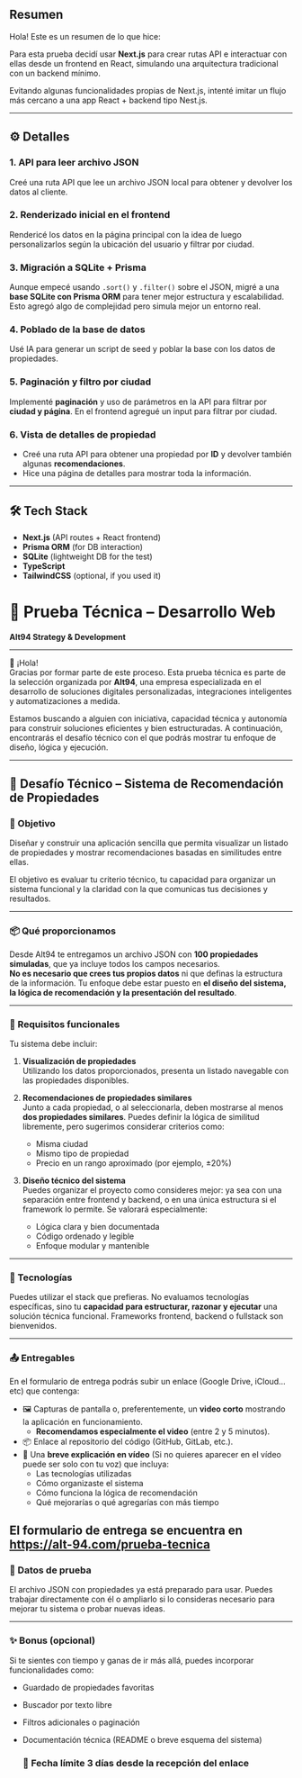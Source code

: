 ## Resumen

Hola! Este es un resumen de lo que hice:

Para esta prueba decidí usar **Next.js** para crear rutas API e interactuar con ellas desde un frontend en React, simulando una arquitectura tradicional con un backend mínimo.

Evitando algunas funcionalidades propias de Next.js, intenté imitar un flujo más cercano a una app React + backend tipo Nest.js.

---

## ⚙️ Detalles

### 1. API para leer archivo JSON

Creé una ruta API que lee un archivo JSON local para obtener y devolver los datos al cliente.

### 2. Renderizado inicial en el frontend

Rendericé los datos en la página principal con la idea de luego personalizarlos según la ubicación del usuario y filtrar por ciudad.

### 3. Migración a SQLite + Prisma

Aunque empecé usando `.sort()` y `.filter()` sobre el JSON, migré a una **base SQLite con Prisma ORM** para tener mejor estructura y escalabilidad. Esto agregó algo de complejidad pero simula mejor un entorno real.

### 4. Poblado de la base de datos

Usé IA para generar un script de seed y poblar la base con los datos de propiedades.

### 5. Paginación y filtro por ciudad

Implementé **paginación** y uso de parámetros en la API para filtrar por **ciudad y página**. En el frontend agregué un input para filtrar por ciudad.

### 6. Vista de detalles de propiedad

- Creé una ruta API para obtener una propiedad por **ID** y devolver también algunas **recomendaciones**.
- Hice una página de detalles para mostrar toda la información.

---

## 🛠️ Tech Stack

- **Next.js** (API routes + React frontend)
- **Prisma ORM** (for DB interaction)
- **SQLite** (lightweight DB for the test)
- **TypeScript**
- **TailwindCSS** (optional, if you used it)

# 🧩 Prueba Técnica – Desarrollo Web

**Alt94 Strategy & Development**

---

👋 ¡Hola!  
Gracias por formar parte de este proceso. Esta prueba técnica es parte de la selección organizada por **Alt94**, una empresa especializada en el desarrollo de soluciones digitales personalizadas, integraciones inteligentes y automatizaciones a medida.

Estamos buscando a alguien con iniciativa, capacidad técnica y autonomía para construir soluciones eficientes y bien estructuradas. A continuación, encontrarás el desafío técnico con el que podrás mostrar tu enfoque de diseño, lógica y ejecución.

---

## 🧪 Desafío Técnico – Sistema de Recomendación de Propiedades

### 🎯 Objetivo

Diseñar y construir una aplicación sencilla que permita visualizar un listado de propiedades y mostrar recomendaciones basadas en similitudes entre ellas.

El objetivo es evaluar tu criterio técnico, tu capacidad para organizar un sistema funcional y la claridad con la que comunicas tus decisiones y resultados.

---

### 📦 Qué proporcionamos

Desde Alt94 te entregamos un archivo JSON con **100 propiedades simuladas**, que ya incluye todos los campos necesarios.  
**No es necesario que crees tus propios datos** ni que definas la estructura de la información. Tu enfoque debe estar puesto en **el diseño del sistema, la lógica de recomendación y la presentación del resultado**.

---

### 📌 Requisitos funcionales

Tu sistema debe incluir:

1. **Visualización de propiedades**  
   Utilizando los datos proporcionados, presenta un listado navegable con las propiedades disponibles.

2. **Recomendaciones de propiedades similares**  
   Junto a cada propiedad, o al seleccionarla, deben mostrarse al menos **dos propiedades similares**. Puedes definir la lógica de similitud libremente, pero sugerimos considerar criterios como:

   - Misma ciudad
   - Mismo tipo de propiedad
   - Precio en un rango aproximado (por ejemplo, ±20%)

3. **Diseño técnico del sistema**  
   Puedes organizar el proyecto como consideres mejor: ya sea con una separación entre frontend y backend, o en una única estructura si el framework lo permite. Se valorará especialmente:
   - Lógica clara y bien documentada
   - Código ordenado y legible
   - Enfoque modular y mantenible

---

### 🧰 Tecnologías

Puedes utilizar el stack que prefieras. No evaluamos tecnologías específicas, sino tu **capacidad para estructurar, razonar y ejecutar** una solución técnica funcional. Frameworks frontend, backend o fullstack son bienvenidos.

---

### 📤 Entregables

En el formulario de entrega podrás subir un enlace (Google Drive, iCloud…etc) que contenga:

- 🖼️ Capturas de pantalla o, preferentemente, un **video corto** mostrando la aplicación en funcionamiento.
  - **Recomendamos especialmente el video** (entre 2 y 5 minutos).
- 📦 Enlace al repositorio del código (GitHub, GitLab, etc.).
- 🧠 Una **breve explicación en vídeo** (Si no quieres aparecer en el vídeo puede ser solo con tu voz) que incluya:
  - Las tecnologías utilizadas
  - Cómo organizaste el sistema
  - Cómo funciona la lógica de recomendación
  - Qué mejorarías o qué agregarías con más tiempo

## El formulario de entrega se encuentra en https://alt-94.com/prueba-tecnica

### 📁 Datos de prueba

El archivo JSON con propiedades ya está preparado para usar. Puedes trabajar directamente con él o ampliarlo si lo consideras necesario para mejorar tu sistema o probar nuevas ideas.

---

### ✨ Bonus (opcional)

Si te sientes con tiempo y ganas de ir más allá, puedes incorporar funcionalidades como:

- Guardado de propiedades favoritas
- Buscador por texto libre
- Filtros adicionales o paginación
- Documentación técnica (README o breve esquema del sistema)

  ### 📆 Fecha límite 3 días desde la recepción del enlace
